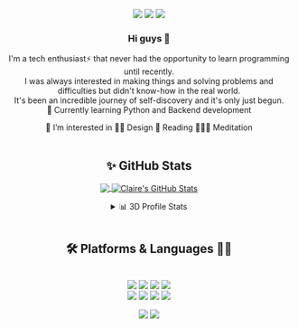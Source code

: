 <div align=center>
    <p>
        <a href="https://hashnode.com/@clairechung" target="_blank"><img src="https://img.shields.io/badge/blog-blueviolet?&style=flat-square&logo=blogger&logoColor=white"/></a>
        <a href="mailto:haewonchung77@gmail.com" target="_blank"><img
                src="https://img.shields.io/badge/gmail-EA4335?style=flat-square&logo=Gmail&logoColor=white" /></a>
        <a href="https://www.linkedin.com/in/its-claire/" target="_blank"><img
                src="https://img.shields.io/badge/linkedin-0A66C2?style=flat-square&logo=Linkedin&logoColor=white" /></a>
    </p>
    <p>
        <h3> Hi guys 👋 </h3> 
        I'm a tech enthusiast⚡️ that never had the opportunity to learn programming until recently. <br />
        I was always interested in making things and solving problems and difficulties but didn't know-how in the real world. <br />
        It's been an incredible journey of self-discovery and it's only just begun.<br />
        👀 Currently learning Python and Backend development
    </p>
     🌱 I’m interested in 
       ✍🏻 Design
       📖 Reading
       🧘🏼‍♀️ Meditation
</div>
<br />
 
<div align=center>
<div>
    
<!-- ![Claire's GitHub stats](https://github-readme-stats.vercel.app/api?username=haewonchung&card_width=30&theme=nord&show_icons=true&hide=issues,prs&hide_rank=false&hide_title=false)[![Top Langs](https://github-readme-stats.vercel.app/api/top-langs/?username=haewonchung&layout=compact&theme=nord)](https://github.com/haewonchung/github-readme-stats)
 -->
</div>

## ✨  GitHub Stats
    
<a href="https://github.com/haewonchung/haewonchung">  <img align="center" src="https://github-readme-stats.vercel.app/api/top-langs/?username=haewonchung&hide=java&theme=prussian&langs_count=3" />
</a>
<a href="https://github.com/haewonchung/haewonchung">
  <img align="center" src="https://github-readme-stats.vercel.app/api?username=haewonchung&custom_title=Claire's+Github+Stats&line_height=27&count_private=true&theme=prussian&show_icons=false" alt="Claire's GitHub Stats" />
</a>

<details> 
  <summary>📊 3D Profile Stats</summary>
    
![](./profile-3d-contrib/profile-south-season-animate.svg)
  
  <br/>

[![GitHub Streak](https://github-readme-streak-stats.herokuapp.com?user=haewonchung&theme=prussian&date_format=M%20j%5B%2C%20Y%5D&background=FFFFFF&sideNums=659BB6&currStreakNum=659BB6&sideLabels=659BB6&currStreakLabel=4E778C)](https://git.io/streak-stats)    
    
</details>
    
</div>
<br />
 
<div align=center>
    
  ## 🛠 Platforms & Languages ✍🏻
<p>
  <br>
  <img src="https://img.shields.io/badge/python-3776AB?style=for-the-badge&logo=python&logoColor=white">
  <img src="https://img.shields.io/badge/html5-E34F26?style=for-the-badge&logo=html5&logoColor=white">
  <img src="https://img.shields.io/badge/css-1572B6?style=for-the-badge&logo=css3&logoColor=white">
  <img src="https://img.shields.io/badge/javascript-F7DF1E?style=for-the-badge&logo=javascript&logoColor=black">
<!--   <img src="https://img.shields.io/badge/jquery-0769AD?style=for-the-badge&logo=jquery&logoColor=white"> -->
  <br>
  <img src="https://img.shields.io/badge/mongoDB-47A248?style=for-the-badge&logo=MongoDB&logoColor=white">
  <img src="https://img.shields.io/badge/django-092E20?style=for-the-badge&logo=django&logoColor=white">
  <img src="https://img.shields.io/badge/flask-000000?style=for-the-badge&logo=flask&logoColor=white">
  <img src="https://img.shields.io/badge/bootstrap-7952B3?style=for-the-badge&logo=bootstrap&logoColor=white">
  <br>
</p>
<p>
  <img src="https://img.shields.io/badge/github-181717?style=for-the-badge&logo=github&logoColor=white">
  <img src="https://img.shields.io/badge/git-F05032?style=for-the-badge&logo=git&logoColor=white">
</p>

</div>


